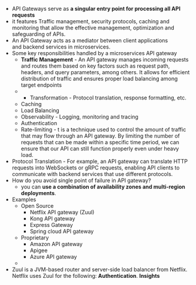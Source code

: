- API Gateways serve as **a singular entry point for processing all API requests**
- it features Traffic management, security protocols, caching and monitoring that allow the effective management, optimization and safeguarding of APIs.
- An API Gateway acts as a mediator between client applications and backend services in microservices.
- Some key responsibilities handled by a microservices API gateway
	- **Traffic Management** - An API gateway manages incoming requests and routes them based on key factors such as request path, headers, and query parameters, among others. It allows for efficient distribution of traffic and ensures proper load balancing among target endpoints
	- - Transformation - Protocol translation, response formatting, etc.
	- Caching
	- Load Balancing
	- Observability - Logging, monitoring and tracing
	- Authentication
	- Rate-limiting - t is a technique used to control the amount of traffic that may flow through an API gateway. By limiting the number of requests that can be made within a specific time period, we can ensure that our API can still function properly even under heavy load.
- Protocol Translation - For example, an API gateway can translate HTTP requests into WebSockets or gRPC requests, enabling API clients to communicate with backend services that use different protocols.
- How do you avoid single point of failure in API gateway?
	- you can **use a combination of availability zones and multi-region deployments**.
- Examples
	- Open Source
		- Netflix API gateway (Zuul)
		- Kong API gateway
		- Express Gateway
		- Spring cloud API gateway
	- Proprietary 
		- Amazon API gateway
		- Apigee
		- Azure API gateway
	- 
- Zuul is a JVM-based router and server-side load balancer from Netflix. Netflix uses Zuul for the following: **Authentication**. **Insights**